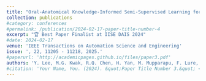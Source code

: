 ```yaml
---
title: "Oral-Anatomical Knowledge-Informed Semi-Supervised Learning for 3D Dental CBCT Segmentation and Lesion Detection"
collection: publications
#category: conferences
#permalink: /publication/2024-02-17-paper-title-number-4
excerpt: "🏆 Best Paper Finalist at IISE DAIS 2024"
#date: 2024-02-17
venue: 'IEEE Transactions on Automation Science and Engineering'
issue: ', 22, 11205 - 11218, 2025.'
#paperurl: 'http://academicpages.github.io/files/paper3.pdf'
authors: 'Y. Lee, M.G. Kwak, R.Q. Chen, H. Yan, M. Mupparapu, F. Lure, F.C. Setzer, J. Li,'
#citation: 'Your Name, You. (2024). &quot;Paper Title Number 3.&quot; <i>GitHub Journal of Bugs</i>. 1(3).'
---
```

